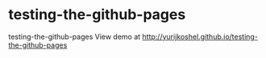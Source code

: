 # testing-the-github-pages
testing-the-github-pages
View demo at http://yurijkoshel.github.io/testing-the-github-pages
